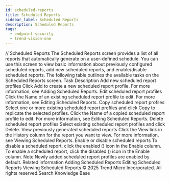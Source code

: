 ```yaml
---
id: scheduled-reports
title: Scheduled Reports
sidebar_label: Scheduled Reports
description: Scheduled Reports
tags:
  - endpoint-security
  - trend-vision-one
---
```


/*<![CDATA[*/ $('#title').html($('meta[name=map-description]').attr('content')); /*]]>*/ Scheduled Reports The Scheduled Reports screen provides a list of all reports that automatically generate on a user-defined schedule. You can use this screen to view basic information about previously configured scheduled reports, add new scheduled reports, and enable/disable scheduled reports. The following table outlines the available tasks on the Scheduled Reports screen. Task Description Add new scheduled report profiles Click Add to create a new scheduled report profile. For more information, see Adding Scheduled Reports. Edit scheduled report profiles Click the Name of an existing scheduled report profile to edit. For more information, see Editing Scheduled Reports. Copy scheduled report profiles Select one or more existing scheduled report profiles and click Copy to replicate the selected profiles. Click the Name of a copied scheduled report profile to edit. For more information, see Editing Scheduled Reports. Delete scheduled report profiles Select existing scheduled report profiles and click Delete. View previously generated scheduled reports Click the View link in the History column for the report you want to view. For more information, see Viewing Scheduled Reports. Enable or disable scheduled reports To disable a scheduled report, click the enabled () icon in the Enable column. To enable a scheduled report, click the disabled () icon in the Enable column. Note Newly added scheduled report profiles are enabled by default. Related information Adding Scheduled Reports Editing Scheduled Reports Viewing Scheduled Reports © 2025 Trend Micro Incorporated. All rights reserved.Search Knowledge Base